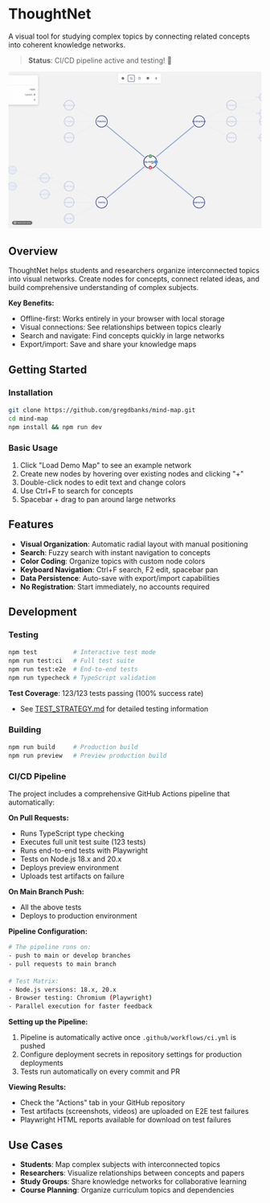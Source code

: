 # ThoughtNet

A visual tool for studying complex topics by connecting related concepts into coherent knowledge networks.

> **Status**: CI/CD pipeline active and testing! 🚀

![ThoughtNet Demo](demo.gif)

## Overview

ThoughtNet helps students and researchers organize interconnected topics into visual networks. Create nodes for concepts, connect related ideas, and build comprehensive understanding of complex subjects.

**Key Benefits:**
- Offline-first: Works entirely in your browser with local storage
- Visual connections: See relationships between topics clearly  
- Search and navigate: Find concepts quickly in large networks
- Export/import: Save and share your knowledge maps

## Getting Started

### Installation
```bash
git clone https://github.com/gregdbanks/mind-map.git
cd mind-map
npm install && npm run dev
```

### Basic Usage
1. Click "Load Demo Map" to see an example network
2. Create new nodes by hovering over existing nodes and clicking "+"
3. Double-click nodes to edit text and change colors
4. Use Ctrl+F to search for concepts
5. Spacebar + drag to pan around large networks

## Features

- **Visual Organization**: Automatic radial layout with manual positioning
- **Search**: Fuzzy search with instant navigation to concepts
- **Color Coding**: Organize topics with custom node colors
- **Keyboard Navigation**: Ctrl+F search, F2 edit, spacebar pan
- **Data Persistence**: Auto-save with export/import capabilities
- **No Registration**: Start immediately, no accounts required

## Development

### Testing
```bash
npm test          # Interactive test mode
npm run test:ci   # Full test suite
npm run test:e2e  # End-to-end tests
npm run typecheck # TypeScript validation
```

**Test Coverage**: 123/123 tests passing (100% success rate)
- See [TEST_STRATEGY.md](TEST_STRATEGY.md) for detailed testing information

### Building
```bash
npm run build     # Production build
npm run preview   # Preview production build
```

### CI/CD Pipeline

The project includes a comprehensive GitHub Actions pipeline that automatically:

**On Pull Requests:**
- Runs TypeScript type checking
- Executes full unit test suite (123 tests)
- Runs end-to-end tests with Playwright
- Tests on Node.js 18.x and 20.x
- Deploys preview environment
- Uploads test artifacts on failure

**On Main Branch Push:**
- All the above tests
- Deploys to production environment

**Pipeline Configuration:**
```bash
# The pipeline runs on:
- push to main or develop branches
- pull requests to main branch

# Test Matrix:
- Node.js versions: 18.x, 20.x
- Browser testing: Chromium (Playwright)
- Parallel execution for faster feedback
```

**Setting up the Pipeline:**
1. Pipeline is automatically active once `.github/workflows/ci.yml` is pushed
2. Configure deployment secrets in repository settings for production deployments
3. Tests run automatically on every commit and PR

**Viewing Results:**
- Check the "Actions" tab in your GitHub repository
- Test artifacts (screenshots, videos) are uploaded on E2E test failures
- Playwright HTML reports available for download on test failures

## Use Cases

- **Students**: Map complex subjects with interconnected topics
- **Researchers**: Visualize relationships between concepts and papers
- **Study Groups**: Share knowledge networks for collaborative learning
- **Course Planning**: Organize curriculum topics and dependencies